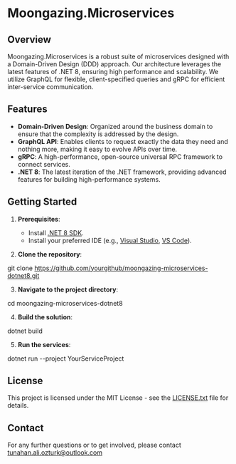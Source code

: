 # Moongazing.Microservices

## Overview

Moongazing.Microservices is a robust suite of microservices designed with a Domain-Driven Design (DDD) approach. Our architecture leverages the latest features of .NET 8, ensuring high performance and scalability. We utilize GraphQL for flexible, client-specified queries and gRPC for efficient inter-service communication.

## Features

- **Domain-Driven Design**: Organized around the business domain to ensure that the complexity is addressed by the design.
- **GraphQL API**: Enables clients to request exactly the data they need and nothing more, making it easy to evolve APIs over time.
- **gRPC**: A high-performance, open-source universal RPC framework to connect services.
- **.NET 8**: The latest iteration of the .NET framework, providing advanced features for building high-performance systems.

## Getting Started

1. **Prerequisites**:
   - Install [.NET 8 SDK](https://dotnet.microsoft.com/download/dotnet/8.0).
   - Install your preferred IDE (e.g., [Visual Studio](https://visualstudio.microsoft.com/), [VS Code](https://code.visualstudio.com/)).

2. **Clone the repository**:

git clone https://github.com/yourgithub/moongazing-microservices-dotnet8.git

3. **Navigate to the project directory**:

cd moongazing-microservices-dotnet8

4. **Build the solution**:

dotnet build

5. **Run the services**:

dotnet run --project YourServiceProject

## License

This project is licensed under the MIT License - see the [LICENSE.txt](LICENSE.txt) file for details.

## Contact

For any further questions or to get involved, please contact tunahan.ali.ozturk@outlook.com
